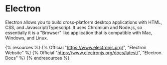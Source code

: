 # Electron

Electron allows you to build cross-platform desktop applications with HTML, CSS, and Javascript/Typescript. It uses Chromium and Node.js, so essentially it is a "Browser" like application that is compatible with Mac, Windows, and Linux.

{% resources %}
  {% Official "https://www.electronjs.org/", "Electron Website" %}
  {% Official "https://www.electronjs.org/docs/latest/", "Electron Docs" %}
{% endresources %}
